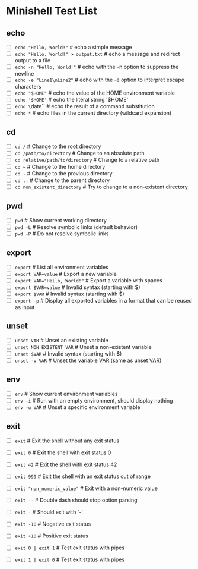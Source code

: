 # Minishell Test List

## echo

- [ ] `echo "Hello, World!"` # echo a simple message
- [ ] `echo "Hello, World!" > output.txt` # echo a message and redirect output to a file
- [ ] `echo -n "Hello, World!"` # echo with the -n option to suppress the newline
- [ ] `echo -e "Line1\nLine2"` # echo with the -e option to interpret escape characters
- [ ] `echo "$HOME"` # echo the value of the HOME environment variable
- [ ] `echo '$HOME'` # echo the literal string '$HOME'
- [ ] `echo \`date\`` # echo the result of a command substitution
- [ ] `echo *` # echo files in the current directory (wildcard expansion)

## cd

- [ ] `cd /` # Change to the root directory
- [ ] `cd /path/to/directory` # Change to an absolute path
- [ ] `cd relative/path/to/directory` # Change to a relative path
- [ ] `cd ~` # Change to the home directory
- [ ] `cd -` # Change to the previous directory
- [ ] `cd ..` # Change to the parent directory
- [ ] `cd non_existent_directory` # Try to change to a non-existent directory

## pwd

- [ ] `pwd` # Show current working directory
- [ ] `pwd -L` # Resolve symbolic links (default behavior)
- [ ] `pwd -P` # Do not resolve symbolic links

## export

- [ ] `export` # List all environment variables
- [ ] `export VAR=value` # Export a new variable
- [ ] `export VAR="Hello, World!"` # Export a variable with spaces
- [ ] `export $VAR=value` # Invalid syntax (starting with $)
- [ ] `export $VAR` # Invalid syntax (starting with $)
- [ ] `export -p` # Display all exported variables in a format that can be reused as input

## unset

- [ ] `unset VAR` # Unset an existing variable
- [ ] `unset NON_EXISTENT_VAR` # Unset a non-existent variable
- [ ] `unset $VAR` # Invalid syntax (starting with $)
- [ ] `unset -v VAR` # Unset the variable VAR (same as unset VAR)

## env

- [ ] `env` # Show current environment variables
- [ ] `env -i` # Run with an empty environment, should display nothing
- [ ] `env -u VAR` # Unset a specific environment variable

## exit

- [ ] `exit` # Exit the shell without any exit status
- [ ] `exit 0` # Exit the shell with exit status 0
- [ ] `exit 42` # Exit the shell with exit status 42
- [ ] `exit 999` # Exit the shell with an exit status out of range
- [ ] `exit "non_numeric_value"` # Exit with a non-numeric value
- [ ] `exit --` # Double dash should stop option parsing
- [ ] `exit -` # Should exit with '-'
- [ ] `exit -10` # Negative exit status
- [ ] `exit +10` # Positive exit status
- [ ] `exit 0 | exit 1` # Test exit status with pipes
- [ ] `exit 1 | exit 0` # Test exit status with pipes

